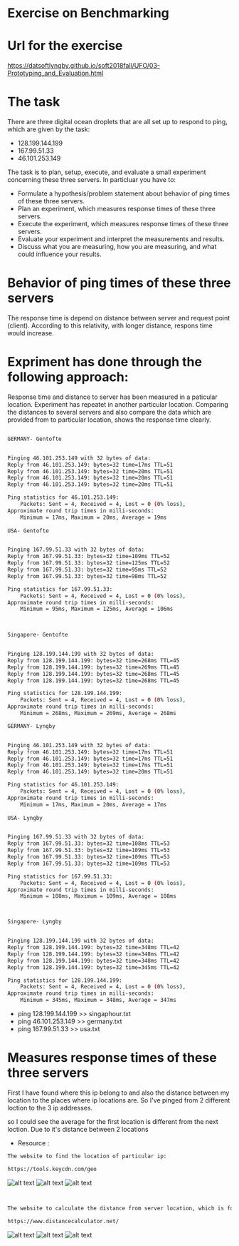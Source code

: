 # Exercise on Benchmarking

# Url for the exercise

https://datsoftlyngby.github.io/soft2018fall/UFO/03-Prototyping_and_Evaluation.html

# The task

There are three digital ocean droplets that are all set up to respond to ping, which are given by the task:
- 128.199.144.199
- 167.99.51.33
- 46.101.253.149

The task is to plan, setup, execute, and evaluate a small experiment concerning these three servers. 
In particluar you have to:


- Formulate a hypothesis/problem statement about behavior of ping times of these three servers.
- Plan an experiment, which measures response times of these three servers.
- Execute the experiment, which measures response times of these three servers.
- Evaluate your experiment and interpret the measurements and results.
- Discuss what you are measuring, how you are measuring, and what could influence your results.


# Behavior of ping times of these three servers

The response time is depend on distance between server and request point (client). According to this relativity, with longer distance, respons time would increase.

# Expriment has done through the following approach: 

Response time and distance to server has been measured in a paticular location. Experiment has repeatet in another particular location. Comparing the distances to several servers and also compare the data which are provided from to particular location, shows the response time clearly.

```sh

GERMANY- Gentofte


Pinging 46.101.253.149 with 32 bytes of data:
Reply from 46.101.253.149: bytes=32 time=17ms TTL=51
Reply from 46.101.253.149: bytes=32 time=20ms TTL=51
Reply from 46.101.253.149: bytes=32 time=20ms TTL=51
Reply from 46.101.253.149: bytes=32 time=20ms TTL=51

Ping statistics for 46.101.253.149:
    Packets: Sent = 4, Received = 4, Lost = 0 (0% loss),
Approximate round trip times in milli-seconds:
    Minimum = 17ms, Maximum = 20ms, Average = 19ms
    
USA- Gentofte


Pinging 167.99.51.33 with 32 bytes of data:
Reply from 167.99.51.33: bytes=32 time=109ms TTL=52
Reply from 167.99.51.33: bytes=32 time=125ms TTL=52
Reply from 167.99.51.33: bytes=32 time=95ms TTL=52
Reply from 167.99.51.33: bytes=32 time=98ms TTL=52

Ping statistics for 167.99.51.33:
    Packets: Sent = 4, Received = 4, Lost = 0 (0% loss),
Approximate round trip times in milli-seconds:
    Minimum = 95ms, Maximum = 125ms, Average = 106ms
    


Singapore- Gentofte


Pinging 128.199.144.199 with 32 bytes of data:
Reply from 128.199.144.199: bytes=32 time=268ms TTL=45
Reply from 128.199.144.199: bytes=32 time=269ms TTL=45
Reply from 128.199.144.199: bytes=32 time=268ms TTL=45
Reply from 128.199.144.199: bytes=32 time=268ms TTL=45

Ping statistics for 128.199.144.199:
    Packets: Sent = 4, Received = 4, Lost = 0 (0% loss),
Approximate round trip times in milli-seconds:
    Minimum = 268ms, Maximum = 269ms, Average = 268ms

```

```sh
GERMANY- Lyngby


Pinging 46.101.253.149 with 32 bytes of data:
Reply from 46.101.253.149: bytes=32 time=17ms TTL=51
Reply from 46.101.253.149: bytes=32 time=17ms TTL=51
Reply from 46.101.253.149: bytes=32 time=17ms TTL=51
Reply from 46.101.253.149: bytes=32 time=20ms TTL=51

Ping statistics for 46.101.253.149:
    Packets: Sent = 4, Received = 4, Lost = 0 (0% loss),
Approximate round trip times in milli-seconds:
    Minimum = 17ms, Maximum = 20ms, Average = 17ms
    
USA- Lyngby


Pinging 167.99.51.33 with 32 bytes of data:
Reply from 167.99.51.33: bytes=32 time=108ms TTL=53
Reply from 167.99.51.33: bytes=32 time=109ms TTL=53
Reply from 167.99.51.33: bytes=32 time=109ms TTL=53
Reply from 167.99.51.33: bytes=32 time=109ms TTL=53

Ping statistics for 167.99.51.33:
    Packets: Sent = 4, Received = 4, Lost = 0 (0% loss),
Approximate round trip times in milli-seconds:
    Minimum = 108ms, Maximum = 109ms, Average = 108ms



Singapore- Lyngby


Pinging 128.199.144.199 with 32 bytes of data:
Reply from 128.199.144.199: bytes=32 time=348ms TTL=42
Reply from 128.199.144.199: bytes=32 time=348ms TTL=42
Reply from 128.199.144.199: bytes=32 time=348ms TTL=42
Reply from 128.199.144.199: bytes=32 time=345ms TTL=42

Ping statistics for 128.199.144.199:
    Packets: Sent = 4, Received = 4, Lost = 0 (0% loss),
Approximate round trip times in milli-seconds:
    Minimum = 345ms, Maximum = 348ms, Average = 347ms
 ```   
    
    
- ping 128.199.144.199 >> singaphour.txt
- ping 46.101.253.149 >> germany.txt
- ping 167.99.51.33 >> usa.txt


# Measures response times of these three servers

First I have found where this ip belong to and also the distance between my location to the places where ip locations are. 
So I've pinged from 2 different loction to the 3 ip addresses.

so I could see the average for the first location is different from the next loction. 
Due to it's distance between 2 locations

- Resource : 
```sh
The website to find the location of particular ip:

https://tools.keycdn.com/geo
```

![alt text](https://user-images.githubusercontent.com/20173643/47400980-b8509380-d73f-11e8-8a8d-d4d6af6f7708.PNG)
![alt text](https://user-images.githubusercontent.com/20173643/47400983-bb4b8400-d73f-11e8-8090-a5feef6dcaf4.PNG)
![alt text](https://user-images.githubusercontent.com/20173643/47400986-bc7cb100-d73f-11e8-9ef3-be26e5e4842b.PNG)

```sh


The website to calculate the distance from server location, which is found from the website mentioned before :

https://www.distancecalculator.net/

```

![alt text](https://user-images.githubusercontent.com/20173643/47400988-be467480-d73f-11e8-8741-fbbc9ce0d1fd.PNG)
![alt text](https://user-images.githubusercontent.com/20173643/47400989-bf77a180-d73f-11e8-84b4-c5210abd82f3.PNG)
![alt text](https://user-images.githubusercontent.com/20173643/47400990-c1416500-d73f-11e8-861a-6c7660581a35.PNG)








